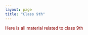 ```yaml
---
layout: page
title: "Class 9th"
---
```

<span style="color:darkred">Here is all material related to class 9th</span>